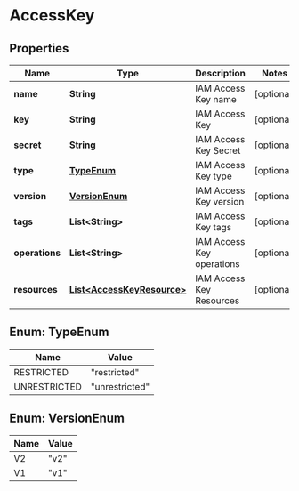 # AccessKey

## Properties
Name | Type | Description | Notes
------------ | ------------- | ------------- | -------------
**name** | **String** | IAM Access Key name |  [optional]
**key** | **String** | IAM Access Key |  [optional]
**secret** | **String** | IAM Access Key Secret |  [optional]
**type** | [**TypeEnum**](#TypeEnum) | IAM Access Key type |  [optional]
**version** | [**VersionEnum**](#VersionEnum) | IAM Access Key version |  [optional]
**tags** | **List&lt;String&gt;** | IAM Access Key tags |  [optional]
**operations** | **List&lt;String&gt;** | IAM Access Key operations |  [optional]
**resources** | [**List&lt;AccessKeyResource&gt;**](AccessKeyResource.md) | IAM Access Key Resources |  [optional]

<a name="TypeEnum"></a>
## Enum: TypeEnum
Name | Value
---- | -----
RESTRICTED | &quot;restricted&quot;
UNRESTRICTED | &quot;unrestricted&quot;

<a name="VersionEnum"></a>
## Enum: VersionEnum
Name | Value
---- | -----
V2 | &quot;v2&quot;
V1 | &quot;v1&quot;
